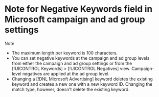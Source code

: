 # Note for Negative Keywords field in Microsoft campaign and ad group settings

>[!NOTE]
>
>* The maximum length per keyword is 100 characters.
>* You can set negative keywords at the campaign and ad group levels from either the campaign and ad group settings or from the [!UICONTROL Keywords] > [!UICONTROL Negatives] view. Campaign-level negatives are applied at the ad group level.
>* Changing a [!DNL Microsoft Advertising] keyword deletes the existing keyword and creates a new one with a new keyword ID. Changing the match type, however, doesn't delete the existing keyword.
